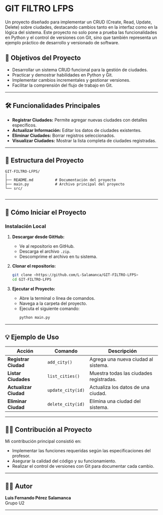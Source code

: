 # GIT FILTRO LFPS

Un proyecto diseñado para implementar un CRUD (Create, Read, Update, Delete) sobre ciudades, destacando cambios tanto en la interfaz como en la lógica del sistema. Este proyecto no solo pone a prueba las funcionalidades en Python y el control de versiones con Git, sino que también representa un ejemplo práctico de desarrollo y versionado de software.

## 📌 **Objetivos del Proyecto**

- Desarrollar un sistema CRUD funcional para la gestión de ciudades.
- Practicar y demostrar habilidades en Python y Git.
- Implementar cambios incrementales y gestionar versiones.
- Facilitar la comprensión del flujo de trabajo en Git.

---

## 🛠️ **Funcionalidades Principales**

- **Registrar Ciudades:** Permite agregar nuevas ciudades con detalles específicos.
- **Actualizar Información:** Editar los datos de ciudades existentes.
- **Eliminar Ciudades:** Borrar registros seleccionados.
- **Visualizar Ciudades:** Mostrar la lista completa de ciudades registradas.

---

## 📂 **Estructura del Proyecto**

```plaintext
GIT-FILTRO-LFPS/
│
├── README.md          # Documentación del proyecto
├── main.py            # Archivo principal del proyecto
└── src/
   
```

---

## 🚀 **Cómo Iniciar el Proyecto**

### **Instalación Local**

1. **Descargar desde GitHub:**
   - Ve al repositorio en GitHub.
   - Descarga el archivo `.zip`.
   - Descomprime el archivo en tu sistema.

2. **Clonar el repositorio:**
   ```bash
   git clone <https://github.com/L-Salamanca/GIT-FILTRO-LFPS>
   cd GIT-FILTRO-LFPS
   ```

3. **Ejecutar el Proyecto:**
   - Abre la terminal o línea de comandos.
   - Navega a la carpeta del proyecto.
   - Ejecuta el siguiente comando:
     ```bash
     python main.py
     ```

---

## 💡 **Ejemplo de Uso**

| Acción                 | Comando                | Descripción                              |
|------------------------|------------------------|------------------------------------------|
| **Registrar Ciudad**   | `add_city()`           | Agrega una nueva ciudad al sistema.      |
| **Listar Ciudades**    | `list_cities()`        | Muestra todas las ciudades registradas.  |
| **Actualizar Ciudad**  | `update_city(id)`      | Actualiza los datos de una ciudad.       |
| **Eliminar Ciudad**    | `delete_city(id)`      | Elimina una ciudad del sistema.          |

---

## 👨‍💻 **Contribución al Proyecto**

Mi contribución principal consistió en:

- Implementar las funciones requeridas según las especificaciones del profesor.
- Asegurar la calidad del código y su funcionamiento.
- Realizar el control de versiones con Git para documentar cada cambio.

---

## 🧑‍🎓 **Autor**

**Luis Fernando Pérez Salamanca**  
Grupo U2  

---
